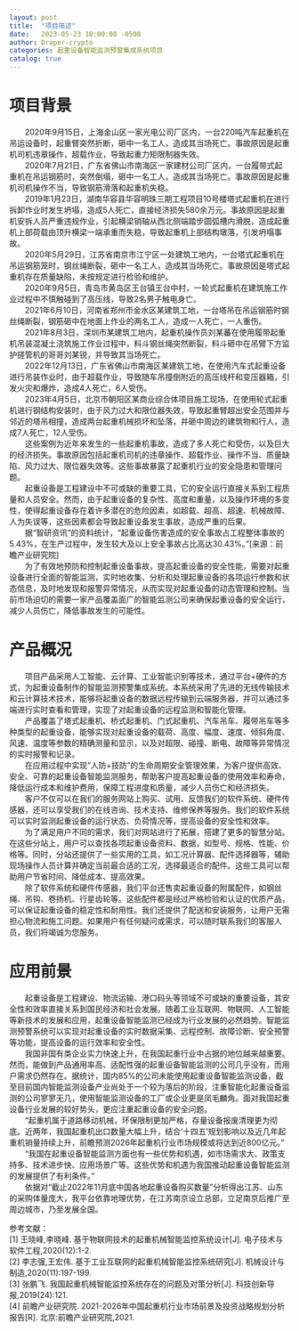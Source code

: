 ```yaml
---
layout: post
title:  "项目简述"
date:   2023-05-23 10:00:00 -0500
author: Draper-crypto
categories: 起重设备智能监测预警集成系统项目
catalog: true
---
```


# 项目背景
&emsp;&emsp;2020年9月15日，上海金山区一家光电公司厂区内，一台220吨汽车起重机在吊运设备时，起重臂突然折断，砸中一名工人，造成其当场死亡。事故原因是起重机司机违章操作，超载作业，导致起重力矩限制器失效。<br>
&emsp;&emsp;2020年7月21日，广东省佛山市南海区一家建材公司厂区内，一台履带式起重机在吊运钢筋时，突然倒塌，砸中一名工人，造成其当场死亡。事故原因是起重机司机操作不当，导致钢筋滑落和起重机失稳。<br>
&emsp;&emsp;2019年1月23日，湖南华容县华容明珠三期工程项目10号楼塔式起重机在进行拆卸作业时发生坍塌，造成5人死亡，直接经济损失580余万元。事故原因是起重机安拆人员严重违规作业，引起横梁销轴从西北侧端踏步圆弧槽内滑脱，造成起重机上部荷载由顶升横梁一端承重而失稳，导致起重机上部结构墩落，引发坍塌事故。<br>
&emsp;&emsp;2020年5月29日，江苏省南京市江宁区一处建筑工地内，一台塔式起重机在吊运钢筋笼时，钢丝绳断裂，砸中一名工人，造成其当场死亡。事故原因是塔式起重机存在质量缺陷，未按规定进行检验和维护。<br>
&emsp;&emsp;2020年9月5日，青岛市黄岛区王台镇王台中村，一轮式起重机在建筑施工作业过程中不慎触碰到了高压线，导致2名男子触电身亡。<br>
&emsp;&emsp;2021年6月10日，河南省郑州市金水区某建筑工地，一台塔吊在吊运钢筋时钢丝绳断裂，钢筋砸中在地面上作业的两名工人，造成一人死亡，一人重伤。<br>
&emsp;&emsp;2021年8月3日，深圳市某建筑工地内，起重机操作员刘某蕃在使用履带起重机吊装混凝土浇筑施工作业过程中，料斗钢丝绳突然断裂，料斗砸中在吊臂下方监护搓管机的哥哥刘某锐，并导致其当场死亡。<br>
&emsp;&emsp;2022年12月13日，广东省佛山市南海区某建筑工地，在使用汽车式起重设备进行吊装作业时，由于超载作业，导致随车吊撞倒附近的高压线杆和变压器箱，引发火灾和爆炸，造成4人死亡，6人受伤。<br>
&emsp;&emsp;2023年4月5日，北京市朝阳区某商业综合体项目施工现场，在使用轮式起重机进行钢结构安装时，由于风力过大和限位器失效，导致起重臂超出安全范围并与邻近的塔吊相撞，造成两台起重机械损坏和坠落，并砸中周边的建筑物和行人，造成7人死亡，12人受伤。<br>
&emsp;&emsp;这些案例为近年来发生的一些起重机事故，造成了多人死亡和受伤，以及巨大的经济损失。事故原因包括起重机司机的违章操作、超载作业、操作不当、质量缺陷、风力过大、限位器失效等。这些事故暴露了起重机行业的安全隐患和管理问题。<br>
&emsp;&emsp;起重设备是工程建设中不可或缺的重要工具，它的安全运行直接关系到工程质量和人员安全。然而，由于起重设备的复杂性、高度和重量，以及操作环境的多变性，使得起重设备存在着许多潜在的危险因素，如超载、超高、超速、机械故障、人为失误等，这些因素都会导致起重设备发生事故，造成严重的后果。<br>
&emsp;&emsp;据“智研资讯”的资料统计，“起重设备伤害造成的安全事故占工程整体事故的5.43%，在生产过程中，发生较大及以上安全事故占比高达30.43%。”[来源：前瞻产业研究院]<br>
&emsp;&emsp;为了有效地预防和控制起重设备事故，提高起重设备的安全性能，需要对起重设备进行全面的智能监测，实时地收集、分析和处理起重设备的各项运行参数和状态信息，及时地发现和报警异常情况，从而实现对起重设备的动态管理和控制。当前市场迫切的需要一家产品覆盖面广的智能监测公司来确保起重设备的安全运行，减少人员伤亡，降低事故发生的可能性。<br>

# 产品概况
&emsp;&emsp;项目产品采用人工智能、云计算、工业智能识别等技术，通过平台+硬件的方式，为起重设备制作的智能监测预警集成系统。本系统采用了先进的无线传输技术和云计算技术技术，能够将起重设备的数据远程传输到云端服务器，并可以通过多端进行实时查看和管理，实现了对起重设备的远程监测和智能化管理。<br>
&emsp;&emsp;产品覆盖了塔式起重机、桥式起重机、门式起重机、汽车吊车、履带吊车等多种类型的起重设备，能够实现对起重设备的载荷、高度、幅度、速度、倾斜角度、风速、温度等参数的精确测量和显示，以及对超限、碰撞、断电、故障等异常情况的实时报警和记录。<br>
&emsp;&emsp;在应用过程中实现“人防+技防”的生命周期安全管理效果，为客户提供高效、安全、可靠的起重设备智能监测服务，帮助客户提高起重设备的使用效率和寿命，降低运行成本和维护费用，保障工程进度和质量，减少人员伤亡和经济损失。<br>
&emsp;&emsp;客户不仅可以在我们的服务网站上购买、试用、反馈我们的软件系统、硬件传感器，还可以享受我们的在线咨询、技术支持、维修保养等服务。我们的软件系统可以实时监测起重设备的运行状态、负荷情况等，提高设备的安全性和效率。<br>
&emsp;&emsp;为了满足用户不同的需求，我们对网站进行了拓展，搭建了更多的智慧分站。在这些分站上，用户可以查找各项起重设备资料、数据，如型号、规格、性能、价格等。同时，分站还提供了一些实用的工具，如工况计算器、配件选择器等，辅助现场操作人员计算并确定当前最合适的工况，选择最适合的配件。这些工具可以帮助用户节省时间、降低成本、提高效果。<br>
&emsp;&emsp;除了软件系统和硬件传感器，我们平台还售卖起重设备的附属配件，如钢丝绳、吊钩、卷扬机、行星齿轮等。这些配件都是经过严格检验和认证的优质产品，可以保证起重设备的稳定性和耐用性。我们还提供了配送和安装服务，让用户无需担心物流和施工问题。如果用户有任何疑问或需求，可以随时联系我们的客服人员，我们将竭诚为您服务。<br>

# 应用前景
&emsp;&emsp;起重设备是工程建设、物流运输、港口码头等领域不可或缺的重要设备，其安全性和效率直接关系到国民经济和社会发展。随着工业互联网、物联网、人工智能等新技术的发展和应用，起重设备智能监测已经成为行业发展的必然趋势。智能监测预警系统可以实现对起重设备的实时数据采集、远程控制、故障诊断、安全预警等功能，提高设备的运行效率和安全性。<br>
&emsp;&emsp;我国非国有类企业实力快速上升，在我国起重行业中占据的地位越来越重要。然而，能做到产品通用率高、适配性强的起重设备智能监测的公司几乎没有，而用户需求仍然存在。据统计，国内85%的公司未能使用起重设备智能监测设备，截至目前国内智能监测设备产业尚处于一个较为落后的阶段，注重智能化起重设备监测的公司寥寥无几，使用智能监测设备的工厂或企业更是凤毛麟角。面对我国起重设备行业发展的较好势头，更应注重起重设备的安全问题。<br>
&emsp;&emsp;“起重机属于道路移动机械，环保限制更加严格，存量设备报废清理更为彻底。近两年，我国起重机出口数量大幅上升，结合‘十四五’规划影响以及近几年起重机销量持续上升，前瞻预测2026年起重机行业市场规模或将达到近800亿元。”<br>
&emsp;&emsp;“我国在起重设备智能监测方面也有一些优势和机遇，如市场需求大、政策支持多、技术进步快、应用场景广等。这些优势和机遇为我国推动起重设备智能监测的发展提供了有利条件。”<br>
&emsp;&emsp;依据对“截止2022年11月底中国各地起重设备购买数量”分析得出江苏、山东的采购体量庞大，我平台依靠地理优势，在江苏南京设立总部，立足南京后推广至周边城市，乃至发展全国。<br>

参考文献：<br>
[1] 王晓峰,李晓峰. 基于物联网技术的起重机械智能监控系统设计[J]. 电子技术与软件工程,2020(12):1-2.<br>
[2] 李志强,王宏伟. 基于工业互联网的起重机械智能监控系统研究[J]. 机械设计与制造,2020(11):197-199.<br>
[3] 张鹏飞. 我国起重机械智能监控系统存在的问题及对策分析[J]. 科技创新导报,2019(24):121.<br>
[4] 前瞻产业研究院. 2021-2026年中国起重机行业市场前景及投资战略规划分析报告[R]. 北京:前瞻产业研究院,2021.<br>
